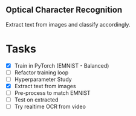 ## Optical Character Recognition
Extract text from images and classify accordingly. 

# Tasks
- [X] Train in PyTorch (EMNIST - Balanced)
- [ ] Refactor training loop
- [ ] Hyperparameter Study 
- [X] Extract text from images
- [ ] Pre-process to match EMNIST 
- [ ] Test on extracted
- [ ] Try realtime OCR from video
